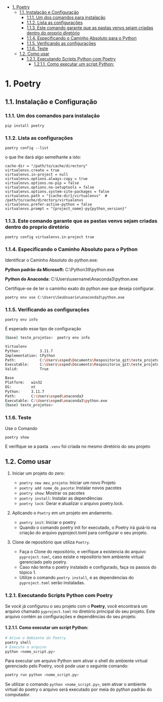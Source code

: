 - [1. Poetry](#1-poetry)
  - [1.1. Instalação e Configuração](#11-instalação-e-configuração)
    - [1.1.1. Um dos comandos para instalação](#111-um-dos-comandos-para-instalação)
    - [1.1.2. Lista as configurações](#112-lista-as-configurações)
    - [1.1.3. Este comando garante que as pastas venvs sejam criadas dentro do proprio diretório](#113-este-comando-garante-que-as-pastas-venvs-sejam-criadas-dentro-do-proprio-diretório)
    - [1.1.4. Especificando o Caminho Absoluto para o Python](#114-especificando-o-caminho-absoluto-para-o-python)
    - [1.1.5. Verificando as configurações](#115-verificando-as-configurações)
    - [1.1.6. Teste](#116-teste)
  - [1.2. Como usar](#12-como-usar)
    - [1.2.1. Executando Scripts Python com Poetry](#121-executando-scripts-python-com-poetry)
      - [1.2.1.1. Como executar um script Python:](#1211-como-executar-um-script-python)

# 1. Poetry

## 1.1. Instalação e Configuração

### 1.1.1. Um dos comandos para instalação

```shell
pip install poetry 
```
### 1.1.2. Lista as configurações
```shell
poetry config --list 
```
o que lhe dará algo semelhante a isto:
```shell
cache-dir = "/path/to/cache/directory"
virtualenvs.create = true
virtualenvs.in-project = null
virtualenvs.options.always-copy = true
virtualenvs.options.no-pip = false
virtualenvs.options.no-setuptools = false
virtualenvs.options.system-site-packages = false
virtualenvs.path = "{cache-dir}/virtualenvs"  # /path/to/cache/directory/virtualenvs
virtualenvs.prefer-active-python = false
virtualenvs.prompt = "{project_name}-py{python_version}"
```

### 1.1.3. Este comando garante que as pastas venvs sejam criadas dentro do proprio diretório
```shell
poetry config virtualenvs.in-project true
```

### 1.1.4. Especificando o Caminho Absoluto para o Python

Identificar o Caminho Absoluto do python.exe:

**Python padrão da Microsoft:** C:\Python39\python.exe

**Python do Anaconda:** C:\Users\username\Anaconda3\python.exe

Certifique-se de ter o caminho exato do python.exe que deseja configurar.


```shell
poetry env use C:\Users\SeuUsuario\anaconda3\python.exe
```
### 1.1.5. Verificando as configurações
```shell
poetry env info
```

É esperado esse tipo de configuração

```bash
(base) teste_projetos>  poetry env info

Virtualenv
Python:         3.11.7
Implementation: CPython
Path:           C:\Users\esped\Documents\Respositorio_git\teste_projetos\.venv
Executable:     C:\Users\esped\Documents\Respositorio_git\teste_projetos\.venv\Scripts\python.exe
Valid:          True

Base
Platform:   win32
OS:         nt
Python:     3.11.7
Path:       C:\Users\esped\anaconda3
Executable: C:\Users\esped\anaconda3\python.exe
(base) teste_projetos>
```
### 1.1.6. Teste

Use o Comando
```shell
poetry show
```
E verifique se a pasta `.venv` foi criada no mesmo diretório do seu projeto

## 1.2. Como usar

1. Iniciar um projeto do zero:
   - `poetry new meu_projeto`: Iniciar um novo Projeto
   - `poetry add nome_do_pacote`: Instalar novos pacotes
   - `poetry show`: Mostrar os pacotes
   - `poetry install`: Instalar as dependências
   - `poetry lock`: Gerar e atualizar o arquivo poetry.lock.

2. Aplicando o `Poetry` em um projeto em andamento.
   - `poetry init`: Iniciar o poetry
   - Quando o comando poetry init for executado, o Poetry irá guiá-lo na criação do arquivo pyproject.toml para configurar o seu projeto.

3. Clone de repositório que utiliza `Poetry`.
   - Faça o Clone do repositório, e verifique a existencia do arquivo `pyproject.toml`, caso existe o repositório tem ambiente virtual gerenciado pelo poetry.
   - Caso não tenha o poetry instalado e configurado, faça os passos do tópico 1.
   - Utilize o comando `poetry install`, e as dependencias do `pyproject.toml` serão instaladas.

### 1.2.1. Executando Scripts Python com Poetry

Se você já configurou o seu projeto com o **Poetry**, você encontrará um arquivo chamado `pyproject.toml` no diretório principal do seu projeto. Este arquivo contém as configurações e dependências do seu projeto.

#### 1.2.1.1. Como executar um script Python:

```bash
# Ative o Ambiente do Poetry
poetry shell
# Execute o arquivo
python <nome_script.py>
```

Para executar um arquivo Python sem ativar o shell do ambiente virtual gerenciado pelo Poetry, você pode usar o seguinte comando:

```bash
poetry run python <nome_script.py>
```

Se utilizar o comando `python <nome_script.py>`, sem ativar o ambiente virtual do poetry o arquivo será executado por meia do python padrão do computador.